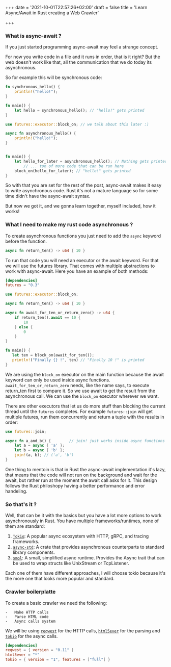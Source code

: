 +++
date = '2021-10-01T22:57:26+02:00'
draft = false
title = 'Learn Async/Await in Rust creating a Web Crawler'

+++

### What is async-await ?

If you just started programming async-await may feel a strange concept.

For now you write code in a file and it runs in order, that is it right? But the
web doesn't work like that, all the communication that we do today its
asynchronous.

So for example this will be synchronous code:

```rust
fn synchronous_hello() {
    println!("hello!");
}

fn main() {
    let hello = synchronous_hello(); // "hello!" gets printed
}
```

```rust
use futures::executor::block_on; // we talk about this later :)

async fn asynchronous_hello() {
    println!("hello!");
}


fn main() {
    let hello_for_later = asynchronous_hello(); // Nothing gets printed
        // ... ton of more code that can be run here
    block_on(hello_for_later); // "hello!" gets printed
}
```

So with that you are set for the rest of the post, async-await makes it easy to
write asynchronous code. Rust it's not a mature language so for some time didn't
have the async-await syntax.

But now we got it, and we gonna learn together, myself included, how it works!

### What I need to make my rust code asynchronous ?

To create asynchronous functions you just need to add the `async` keyword before
the function.

```rust
async fn return_ten() -> u64 { 10 }
```

To run that code you will need an executor or the await keyword. For that we
will use the futures library. That comes with multiple abstractions to work with
async-await. Here you have an example of both methods:

```toml
[dependencies]
futures = "0.3"
```

```rust
use futures::executor::block_on;

async fn return_ten() -> u64 { 10 }

async fn await_for_ten_or_return_zero() -> u64 {
    if return_ten().await == 10 {
        10
    } else {
        0
    }
}

fn main() {
   let ten = block_on(await_for_ten());
   println!("Finally {} !", ten) // "Finally 10 !" is printed
}
```

We are using the `block_on` executor on the main function because the await
keyword can only be used inside async functions. `await_for_ten_or_return_zero`
needs, like the name says, to execute return_ten first to compare it. So we use
await to get the result from the asynchronous call. We can use the `block_on`
executor wherever we want.

There are other executors that let us do more stuff than blocking the current
thread until the `futures` completes. For example `futures::join` will get
multiple futures, run them concurrently and return a tuple with the results in
order:

```rust
use futures::join;

async fn a_and_b() {        // join! just works inside async functions
    let a = async { 'a' };
    let b = async { 'b' };
    join!(a, b); // ('a', 'b')
}
```

One thing to mentoin is that in Rust the async-await implementation it's lazy,
that means that the code will not run on the background and wait for the await,
but rather run at the moment the await call asks for it. This design follows the
Rust philoshopy having a better performance and error handeling.

### So that's it ?

Well, that can be it with the basics but you have a lot more options to work
asynchronously in Rust. You have multiple frameworks/runtimes, none of them are
standard:

1. [`Tokio`](https://github.com/tokio-rs/tokio): A popular async ecosystem with
   HTTP, gRPC, and tracing frameworks.
2. [`async-std`](https://github.com/async-rs/async-std): A crate that provides
   asynchronous counterparts to standard library components.
3. [`smol`](https://github.com/smol-rs/smol): A small, simplified async runtime.
   Provides the Async trait that can be used to wrap structs like UnixStream or
   TcpListener.

Each one of them have different approaches, I will choose tokio because it's the
more one that looks more popular and standard.

### Crawler boilerplatte

To create a basic crawler we need the following:

    -   Make HTTP calls
    -   Parse HTML code
    -   Async calls system

We will be using [`reqwest`](https://github.com/seanmonstar/reqwest) for the
HTTP calls, [`html5ever`](https://github.com/servo/html5ever) for the parsing
and [`tokio`](https://github.com/tokio-rs/tokio) for the async calls.

```toml
[dependencies]
reqwest = { version = "0.11" }
html5ever = "*"
tokio = { version = "1", features = ["full"] }
```
